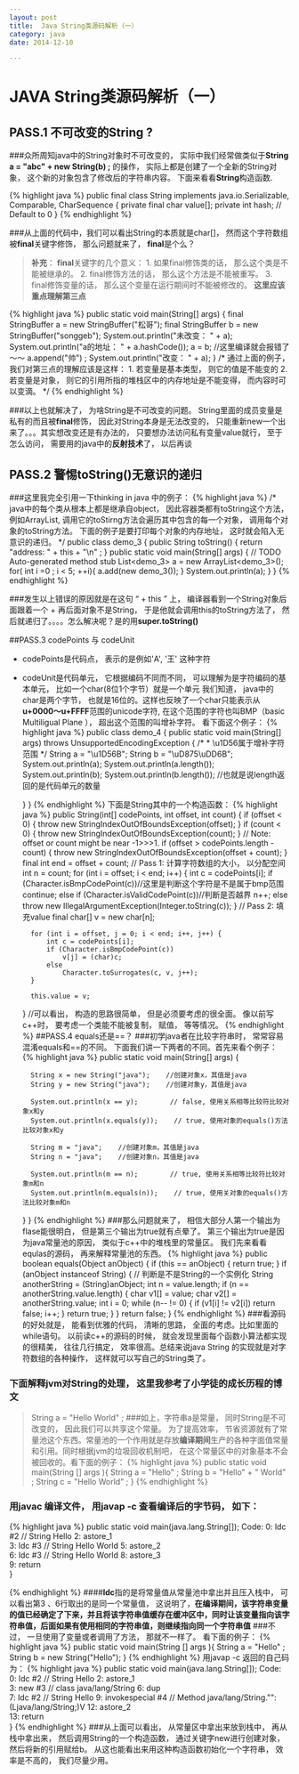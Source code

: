 ```yaml
---
layout: post
title:  Java String类源码解析（一）
category: java
date: 2014-12-10

---
```


# JAVA String类源码解析（一）


## PASS.1 不可改变的String ?

###众所周知java中的String对象时不可改变的， 实际中我们经常做类似于**String a = "abc" + new String(b) ;** 的操作， 实际上都是创建了一个全新的String对象， 这个新的对象包含了修改后的字符串内容。 下面来看看**String**构造函数.

{% highlight java %}
    public final class String 
        implements java.io.Serializable, Comparable<String>, CharSequence {
            private final char value[];
         private int hash; // Default to 0
    }
{% endhighlight %}


<!-- more -->

###从上面的代码中，我们可以看出String的本质就是char[]， 然而这个字符数组被**final**关键字修饰， 那么问题就来了， **final**是个么？
> **补充**： **final**关键字的几个意义：
    1. 如果final修饰类的话， 那么这个类是不能被继承的。
    2. final修饰方法的话， 那么这个方法是不能被重写。
    3. final修饰变量的话， 那么这个变量在运行期间时不能被修改的。
    **这里应该重点理解第三点**

{% highlight java %}
public static void main(String[] args) {
		final StringBuffer a = new StringBuffer("松哥");
		final StringBuffer b = new StringBuffer("songgeb");
		System.out.println("未改变： " + a);
		System.out.println("a的地址： " + a.hashCode());
		a = b; //这里编译就会报错了～～
		a.append("帅") ;
		System.out.println("改变： " + a);
	}
	/*
	    通过上面的例子， 我们对第三点的理解应该是这样：
	    1. 若变量是基本类型， 则它的值是不能变的 
	    2. 若变量是对象， 则它的引用所指的堆栈区中的内存地址是不能变得， 而内容时可以变滴。
	*/
{% endhighlight %}

###以上也就解决了， 为啥String是不可改变的问题。 String里面的成员变量是私有的而且被**final**修饰， 因此对String本身是无法改变的， 只能重新new一个出来了。。。其实想改变还是有办法的， 只要想办法访问私有变量value就行， 至于怎么访问， 需要用的java中的**反射技术**了， 以后再谈

## PASS.2 警惕toString()无意识的递归
###这里我完全引用一下thinking in java 中的例子：
{% highlight java %}
    /*
        java中的每个类从根本上都是继承自object， 因此容器类都有toString这个方法， 例如ArrayList, 调用它的toStirng方法会遍历其中包含的每一个对象， 调用每个对象的toString方法。 下面的例子是要打印每个对象的内存地址， 这时就会陷入无意识的递归。
     */
    public class demo_3 {
		public String toString() {
			return "address: " + this + "\n" ;
		}
	public static void main(String[] args) {
		// TODO Auto-generated method stub
		List<demo_3> a = new ArrayList<demo_3>();
		for( int i =0 ; i < 5; ++i){
			a.add(new demo_3());
		}
		System.out.println(a);
	}
}
{% endhighlight %}

###发生以上错误的原因就是在这句 “ + this ” 上， 编译器看到一个String对象后面跟着一个 +  再后面对象不是String， 于是他就会调用this的toString方法了， 然后就递归了。。。。怎么解决呢？是的用**super.toString()**

##PASS.3 codePoints 与 codeUnit
- codePoints是代码点， 表示的是例如'A', '王' 这种字符
- codeUnit是代码单元， 它根据编码不同而不同， 可以理解为是字符编码的基本单元， 比如一个char(8位1个字节）就是一个单元
我们知道， java中的char是两个字节， 也就是16位的。这样也反映了一个char只能表示从**u+0000～u+FFFF**范围的unicode字符, 在这个范围的字符也叫BMP（basic Multiligual Plane ）， 超出这个范围的叫增补字符。
看下面这个例子：
{% highlight java %}
    public class demo_4 {
	public static void main(String[] args) throws UnsupportedEncodingException {
		/*
		 * \u1D56属于增补字符范围
		 */
		String a = "\u1D56B";
		String b = "\uD875\uDD6B";	
		System.out.println(a);
		System.out.println(a.length());
		System.out.println(b);
		System.out.println(b.length());
		//也就是说length返回的是代码单元的数量
	
	}
}
{% endhighlight %}
下面是String其中的一个构造函数：
{% highlight java %}
     public String(int[] codePoints, int offset, int count) {
        if (offset < 0) {
            throw new StringIndexOutOfBoundsException(offset);
        }
        if (count < 0) {
            throw new StringIndexOutOfBoundsException(count);
        }
        // Note: offset or count might be near -1>>>1.
        if (offset > codePoints.length - count) {
            throw new StringIndexOutOfBoundsException(offset + count);
        }
        final int end = offset + count;
        // Pass 1: 计算字符数组的大小， 以分配空间
        int n = count;
        for (int i = offset; i < end; i++) {
            int c = codePoints[i];
            if (Character.isBmpCodePoint(c))//这里是判断这个字符是不是属于bmp范围
                continue;
            else if (Character.isValidCodePoint(c))//判断是否越界
                n++;
            else throw new IllegalArgumentException(Integer.toString(c));
        }
        // Pass 2: 填充value
        final char[] v = new char[n];

        for (int i = offset, j = 0; i < end; i++, j++) {
            int c = codePoints[i];
            if (Character.isBmpCodePoint(c))
                v[j] = (char)c;
            else
                Character.toSurrogates(c, v, j++);
        }

        this.value = v;
    }
    //可以看出， 构造的思路很简单， 但是必须要考虑的很全面。 像以前写c++时， 要考虑一个类能不能被复制， 赋值， 等等情况。
{% endhighlight %}
##PASS.4 equals还是==？
###初学java者在比较字符串时， 常常容易混淆equals和==的不同。 下面我们讲一下两者的不同。首先来看个例子：
{% highlight java %}
public static void main(String[] args) {
        
        String x = new String("java");    //创建对象x，其值是java
        String y = new String("java");    //创建对象y，其值是java
        
        System.out.println(x == y);        // false, 使用关系相等比较符比较对象x和y
        System.out.println(x.equals(y));    // true, 使用对象的equals()方法比较对象x和y    
        
        String m = "java";    //创建对象m，其值是java
        String n = "java";    //创建对象n，其值是java
        
        System.out.println(m == n);        // true, 使用关系相等比较符比较对象m和n
        System.out.println(m.equals(n));    // true, 使用关对象的equals()方法比较对象m和n    
    }
}
{% endhighlight %}
###那么问题就来了， 相信大部分人第一个输出为flase能很明白， 但是第三个输出为true就有点晕了。 第三个输出为true是因为java常量池的原因， 类似于c++中的堆栈里的常量区。 我们先来看看equlas的源码， 再来解释常量池的东西。
{% highlight java %}
 public boolean equals(Object anObject) {
        if (this == anObject) {
            return true;
        }
        if (anObject instanceof String) { // 判断是不是String的一个实例化
            String anotherString = (String)anObject;
            int n = value.length;
            if (n == anotherString.value.length) {
                char v1[] = value;
                char v2[] = anotherString.value;
                int i = 0;
                while (n-- != 0) {
                    if (v1[i] != v2[i])
                        return false;
                    i++;
                }
                return true;
            }
        }
        return false;
    }
{% endhighlight %}
###看源码的好处就是， 能看到优雅的代码， 清晰的思路， 全面的考虑。比如里面的while语句。 以前读c++的源码的时候， 就会发现里面每个函数小算法都实现的很精美， 往往几行搞定， 效率很高。总结来说java String 的实现就是对字符数组的各种操作， 这样就可以写自己的String类了。
### 下面解释jvm对String的处理， 这里我参考了小学徒的成长历程的博文
> String a = "Hello World" ;
###如上，字符串a是常量， 同时String是不可改变的， 因此我们可以共享这个常量。 为了提高效率， 节省资源就有了常量池这个东西。常量池的一个作用就是存放**编译期间**生产的各种字面值常量和引用。同时根据jvm的垃圾回收机制吧， 在这个常量区中的对象基本不会被回收的。看下面的例子：
{% highlight java %}
    public static void main(String [] args ){ 
        String a = "Hello" ;
        String b = "Hello" + " World" ;
        String c = "Hello World" ;
    }
{% endhighlight %}
### 用javac 编译文件， 用javap -c 查看编译后的字节码， 如下： 
{% highlight java %}
    public static void main(java.lang.String[]);
    Code:
       0: ldc           #2                  // String Hello
       2: astore_1      
       3: ldc           #3                  // String Hello World
       5: astore_2      
       6: ldc           #3                  // String Hello World
       8: astore_3      
       9: return        
}

{% endhighlight %}
####**ldc**指的是将常量值从常量池中拿出并且压入栈中， 可以看出第3 、6行取出的是同一个常量值， 这说明了，**在编译期间，该字符串变量的值已经确定了下来，并且将该字符串值缓存在缓冲区中，同时让该变量指向该字符串值，后面如果有使用相同的字符串值，则继续指向同一个字符串值**
###不过， 一旦使用了变量或者调用了方法， 那就不一样了。 看下面的例子：
{% highlight java %}
      public static void main(String [] args ){ 
        String a = "Hello" ;
        String b = new String("Hello");
    }
{% endhighlight %}
用javap -c 返回的自己码为：
{% highlight java %}
public static void main(java.lang.String[]);
    Code:
       0: ldc           #2                  // String Hello
       2: astore_1      
       3: new           #3                  // class java/lang/String
       6: dup           
       7: ldc           #2                  // String Hello
       9: invokespecial #4                  // Method java/lang/String."<init>":(Ljava/lang/String;)V
      12: astore_2     
      13: return        
}
{% endhighlight %}
###从上面可以看出， 从常量区中拿出来放到栈中， 再从栈中拿出来， 然后调用String的一个构造函数， 通过关键字new进行创建对象， 然后将新的引用赋给b。 从这也能看出来用这种构造函数初始化一个字符串， 效率是不高的， 我们尽量少用。








